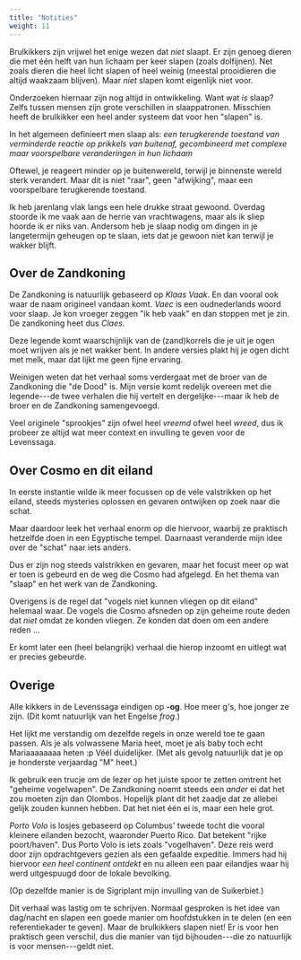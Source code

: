 ```yaml
---
title: "Notities"
weight: 11
---
```


Brulkikkers zijn vrijwel het enige wezen dat _niet_ slaapt. Er zijn genoeg dieren die met één helft van hun lichaam per keer slapen (zoals dolfijnen). Net zoals dieren die heel licht slapen of heel weinig (meestal prooidieren die altijd waakzaam blijven). Maar _niet_ slapen komt eigenlijk niet voor.

Onderzoeken hiernaar zijn nog altijd in ontwikkeling. Want wat _is_ slaap? Zelfs tussen mensen zijn grote verschillen in slaappatronen. Misschien heeft de brulkikker een heel ander systeem dat voor hen "slapen" is. 

In het algemeen definieert men slaap als: _een terugkerende toestand van verminderde reactie op prikkels van buitenaf, gecombineerd met complexe maar voorspelbare veranderingen in hun lichaam_

Oftewel, je reageert minder op je buitenwereld, terwijl je binnenste wereld sterk verandert. Maar dit is niet "raar", geen "afwijking", maar een voorspelbare terugkerende toestand.

Ik heb jarenlang vlak langs een hele drukke straat gewoond. Overdag stoorde ik me vaak aan de herrie van vrachtwagens, maar als ik sliep hoorde ik er niks van. Andersom heb je slaap nodig om dingen in je langetermijn geheugen op te slaan, iets dat je gewoon niet kan terwijl je wakker blijft.

## Over de Zandkoning
De Zandkoning is natuurlijk gebaseerd op _Klaas Vaak_. En dan vooral ook waar de naam origineel vandaan komt. _Vaec_ is een oudnederlands woord voor slaap. Je kon vroeger zeggen "ik heb vaak" en dan stoppen met je zin. De zandkoning heet dus _Claes_.

Deze legende komt waarschijnlijk van de (zand)korrels die je uit je ogen moet wrijven als je net wakker bent. In andere versies plakt hij je ogen dicht met melk, maar dat lijkt me geen fijne ervaring.

Weinigen weten dat het verhaal soms verdergaat met de broer van de Zandkoning die "de Dood" is. Mijn versie komt redelijk overeen met die legende---de twee verhalen die hij vertelt en dergelijke---maar ik heb de broer en de Zandkoning samengevoegd.

Veel originele "sprookjes" zijn ofwel heel _vreemd_ ofwel heel _wreed_, dus ik probeer ze altijd wat meer context en invulling te geven voor de Levenssaga.

## Over Cosmo en dit eiland
In eerste instantie wilde ik meer focussen op de vele valstrikken op het eiland, steeds mysteries oplossen en gevaren ontwijken op zoek naar die schat.

Maar daardoor leek het verhaal enorm op die hiervoor, waarbij ze praktisch hetzelfde doen in een Egyptische tempel. Daarnaast veranderde mijn idee over de "schat" naar iets anders.

Dus er zijn nog steeds valstrikken en gevaren, maar het focust meer op wat er toen is gebeurd en de weg die Cosmo had afgelegd. En het thema van "slaap" en het werk van de Zandkoning.

Overigens is de regel dat "vogels niet kunnen vliegen op dit eiland" helemaal waar. De vogels die Cosmo afsneden op zijn geheime route deden dat _niet_ omdat ze konden vliegen. Ze konden dat doen om een andere reden ...

Er komt later een (heel belangrijk) verhaal die hierop inzoomt en uitlegt wat er precies gebeurde.

## Overige

Alle kikkers in de Levenssaga eindigen op **-og**. Hoe meer g's, hoe jonger ze zijn. (Dit komt natuurlijk van het Engelse _frog_.)

Het lijkt me verstandig om dezelfde regels in onze wereld toe te gaan passen. Als je als volwassene Maria heet, moet je als baby toch echt Mariaaaaaaaa heten :p Véél duidelijker. (Met als gevolg natuurlijk dat je op je honderste verjaardag "M" heet.)

Ik gebruik een trucje om de lezer op het juiste spoor te zetten omtrent het "geheime vogelwapen". De Zandkoning noemt steeds een _ander_ ei dat het zou moeten zijn dan Olombos. Hopelijk plant dit het zaadje dat ze allebei gelijk zouden kunnen hebben. Dat het niet één ei is, maar een hele grot.

_Porto Volo_ is losjes gebaseerd op Columbus' tweede tocht die vooral kleinere eilanden bezocht, waaronder Puerto Rico. Dat betekent "rijke poort/haven". Dus Porto Volo is iets zoals "vogelhaven". Deze reis werd door zijn opdrachtgevers gezien als een gefaalde expeditie. Immers had hij hiervoor _een heel continent ontdekt_ en nu alleen een paar eilandjes waar hij werd uitgespuugd door de lokale bevolking.

(Op dezelfde manier is de Sigriplant mijn invulling van de Suikerbiet.)

Dit verhaal was lastig om te schrijven. Normaal gesproken is het idee van dag/nacht en slapen een goede manier om hoofdstukken in te delen (en een referentiekader te geven). Maar de brulkikkers slapen niet! Er is voor hen praktisch geen verschil, dus die manier van tijd bijhouden---die zo natuurlijk is voor mensen---geldt niet.